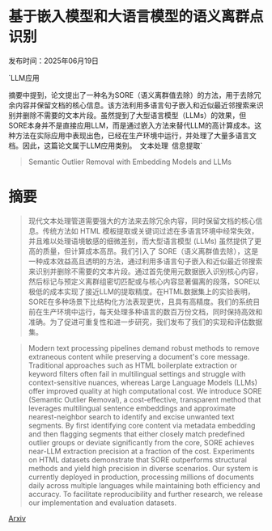 # 基于嵌入模型和大语言模型的语义离群点识别

发布时间：2025年06月19日

`LLM应用

摘要中提到，论文提出了一种名为SORE（语义离群值去除）的方法，用于去除冗余内容并保留文档的核心信息。该方法利用多语言句子嵌入和近似最近邻搜索来识别并删除不需要的文本片段。虽然提到了大型语言模型（LLMs）的效果，但SORE本身并不是直接应用LLM，而是通过嵌入方法来替代LLM的高计算成本。这种方法在实际应用中表现出色，已经在生产环境中运行，并处理了大量多语言文档。因此，这篇论文属于LLM应用类别。` `文本处理` `信息提取`

> Semantic Outlier Removal with Embedding Models and LLMs

# 摘要

> 现代文本处理管道需要强大的方法来去除冗余内容，同时保留文档的核心信息。传统方法如 HTML 模板提取或关键词过滤在多语言环境中经常失效，并且难以处理语境敏感的细微差别，而大型语言模型 (LLMs) 虽然提供了更高的质量，但计算成本高昂。我们引入了 SORE（语义离群值去除），这是一种成本效益高且透明的方法，通过利用多语言句子嵌入和近似最近邻搜索来识别并删除不需要的文本片段。通过首先使用元数据嵌入识别核心内容，然后标记与预定义离群组密切匹配或与核心内容显著偏离的段落，SORE以极低的成本实现了接近LLM的提取精度。在HTML数据集上的实验表明，SORE在多种场景下比结构化方法表现更优，且具有高精度。我们的系统目前在生产环境中运行，每天处理多种语言的数百万份文档，同时保持高效和准确。为了促进可重复性和进一步研究，我们发布了我们的实现和评估数据集。

> Modern text processing pipelines demand robust methods to remove extraneous content while preserving a document's core message. Traditional approaches such as HTML boilerplate extraction or keyword filters often fail in multilingual settings and struggle with context-sensitive nuances, whereas Large Language Models (LLMs) offer improved quality at high computational cost. We introduce SORE (Semantic Outlier Removal), a cost-effective, transparent method that leverages multilingual sentence embeddings and approximate nearest-neighbor search to identify and excise unwanted text segments. By first identifying core content via metadata embedding and then flagging segments that either closely match predefined outlier groups or deviate significantly from the core, SORE achieves near-LLM extraction precision at a fraction of the cost. Experiments on HTML datasets demonstrate that SORE outperforms structural methods and yield high precision in diverse scenarios. Our system is currently deployed in production, processing millions of documents daily across multiple languages while maintaining both efficiency and accuracy. To facilitate reproducibility and further research, we release our implementation and evaluation datasets.

[Arxiv](https://arxiv.org/abs/2506.16644)